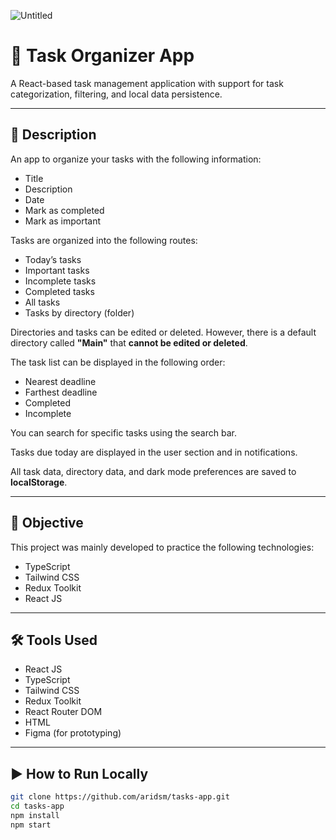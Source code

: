 ![Untitled](https://github.com/user-attachments/assets/c5a492fa-b9b1-4035-8012-064243cf3644)

# 📝 Task Organizer App

A React-based task management application with support for task categorization, filtering, and local data persistence.

---

## 📄 Description

An app to organize your tasks with the following information:
- Title
- Description
- Date
- Mark as completed
- Mark as important

Tasks are organized into the following routes:
- Today’s tasks
- Important tasks
- Incomplete tasks
- Completed tasks
- All tasks
- Tasks by directory (folder)

Directories and tasks can be edited or deleted. However, there is a default directory called **"Main"** that **cannot be edited or deleted**.

The task list can be displayed in the following order:
- Nearest deadline
- Farthest deadline
- Completed
- Incomplete

You can search for specific tasks using the search bar.

Tasks due today are displayed in the user section and in notifications.

All task data, directory data, and dark mode preferences are saved to **localStorage**.

---

## 🎯 Objective

This project was mainly developed to practice the following technologies:
- TypeScript
- Tailwind CSS
- Redux Toolkit
- React JS

---

## 🛠️ Tools Used

- React JS  
- TypeScript  
- Tailwind CSS  
- Redux Toolkit  
- React Router DOM  
- HTML  
- Figma (for prototyping)

---

## ▶️ How to Run Locally

```bash
git clone https://github.com/aridsm/tasks-app.git
cd tasks-app
npm install
npm start

